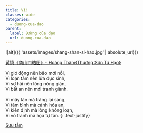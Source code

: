 ```yaml
---
title: Vì!
classes: wide
categories:
  - duong-cua-dao
parent:
  label: Đường của đạo
  url: duong-cua-dao
---
```


![alt]({{ 'assets/images/shang-shan-si-hao.jpg' | absolute_url}})
> <cite>
<a target="_blank" href="https://www.dpm.org.cn/collection/paint/232842.html">
黄慎《商山四皓图》- Hoàng Thâm《Thương Sơn Tứ Hạo》
</a>
</cite>

Vì gió động nên bão mới nổi,\
Vì loạn tâm nên lửa dục sinh,\
Vì sợ hãi nên lòng nóng giận,\
Vì bất an nên mới tranh giành.\
 \
Vì mây tản mà trăng lại sáng,\
Vì tâm bình mà cảnh hóa an,\
Vì kiên định mà lòng không loạn,\
Vì vô tranh mà họa tự tàn.
{: .text-justify}

> <cite>
<a target="_blank" href="https://www.tiktok.com/@la_em520/photo/7483391623255330055">Sưu tầm</a>
</cite>